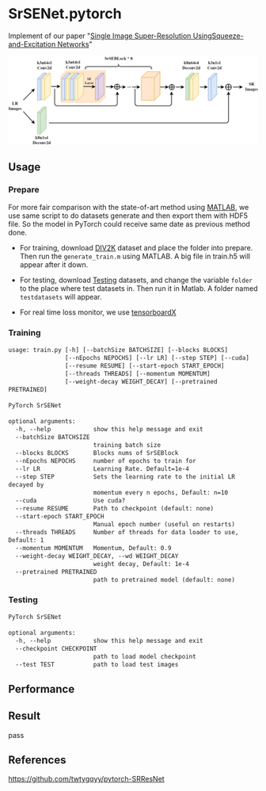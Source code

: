 # SrSENet.pytorch

Implement of our paper "[Single Image Super-Resolution UsingSqueeze-and-Excitation Networks](http://www.kfm.cat/pdf/SrSeNet_Latex.pdf)"

![SrSENet](./docs/SRSENet.png)

## Usage

### Prepare
For more fair comparison with the state-of-art method using [MATLAB](https://www.mathworks.com/products/matlab.html), we use same script to do 
datasets generate and then export them with HDF5 file. So the model in PyTorch could receive same date as previous method done.
- For training, download [DIV2K](https://data.vision.ee.ethz.ch/cvl/DIV2K/) dataset and place the folder into prepare.
Then run the `generate_train.m` using MATLAB. A big file in train.h5 will appear after it down.

- For testing, download [Testing](http://vllab.ucmerced.edu/wlai24/LapSRN/images/icon_zip.png) datasets, and change the variable `folder` to
the place where test datasets in. Then run it in Matlab. A folder named `testdatasets` will appear.

- For real time loss monitor, we use [tensorboardX](https://github.com/lanpa/tensorboard-pytorch)

### Training
```
usage: train.py [-h] [--batchSize BATCHSIZE] [--blocks BLOCKS]
                [--nEpochs NEPOCHS] [--lr LR] [--step STEP] [--cuda]
                [--resume RESUME] [--start-epoch START_EPOCH]
                [--threads THREADS] [--momentum MOMENTUM]
                [--weight-decay WEIGHT_DECAY] [--pretrained PRETRAINED]

PyTorch SrSENet

optional arguments:
  -h, --help            show this help message and exit
  --batchSize BATCHSIZE
                        training batch size
  --blocks BLOCKS       Blocks nums of SrSEBlock
  --nEpochs NEPOCHS     number of epochs to train for
  --lr LR               Learning Rate. Default=1e-4
  --step STEP           Sets the learning rate to the initial LR decayed by
                        momentum every n epochs, Default: n=10
  --cuda                Use cuda?
  --resume RESUME       Path to checkpoint (default: none)
  --start-epoch START_EPOCH
                        Manual epoch number (useful on restarts)
  --threads THREADS     Number of threads for data loader to use, Default: 1
  --momentum MOMENTUM   Momentum, Default: 0.9
  --weight-decay WEIGHT_DECAY, --wd WEIGHT_DECAY
                        weight decay, Default: 1e-4
  --pretrained PRETRAINED
                        path to pretrained model (default: none)
```

### Testing
```
PyTorch SrSENet

optional arguments:
  -h, --help            show this help message and exit
  --checkpoint CHECKPOINT
                        path to load model checkpoint
  --test TEST           path to load test images
```

## Performance


## Result
pass

## References
https://github.com/twtygqyy/pytorch-SRResNet